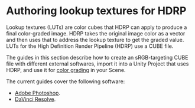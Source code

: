# Authoring lookup textures for HDRP

Lookup textures (LUTs) are color cubes that HDRP can apply to produce a final color-graded image. HDRP takes the original image color as a vector and then uses that to address the lookup texture to get the graded value. LUTs for the High Definition Render Pipeline (HDRP) use a CUBE file.

The guides in this section describe how to create an sRGB-targeting CUBE file with different external softwares, import it into a Unity Project that uses HDRP, and use it for [color grading](https://en.wikipedia.org/wiki/Color_grading) in your Scene.

The current guides cover the following software:

- [Adobe Photoshop](LUT-Authoring-Photoshop.md).
- [DaVinci Resolve](LUT-Authoring-Resolve.md).
